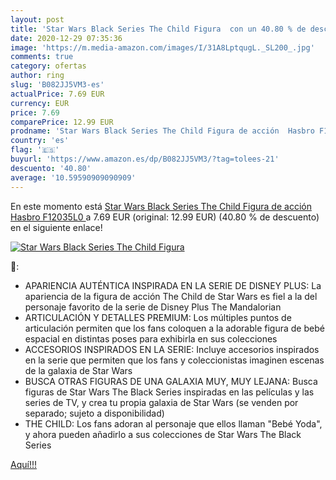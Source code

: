 ```yaml
---
layout: post
title: 'Star Wars Black Series The Child Figura  con un 40.80 % de descuento'
date: 2020-12-29 07:35:36
image: 'https://m.media-amazon.com/images/I/31A8LptqugL._SL200_.jpg'
comments: true
category: ofertas
author: ring
slug: 'B082JJ5VM3-es'
actualPrice: 7.69 EUR
currency: EUR
price: 7.69
comparePrice: 12.99 EUR
prodname: 'Star Wars Black Series The Child Figura de acción  Hasbro F12035L0 '
country: 'es'
flag: '🇪🇸'
buyurl: 'https://www.amazon.es/dp/B082JJ5VM3/?tag=tolees-21'
descuento: '40.80'
average: '10.59590909090909'
---
```


En este momento está [Star Wars Black Series The Child Figura de acción  Hasbro F12035L0 ](https://www.amazon.es/dp/B082JJ5VM3/?tag=tolees-21) a 7.69 EUR (original: 12.99 EUR) (40.80 %  de descuento) en el siguiente enlace!

[![Star Wars Black Series The Child Figura ](https://m.media-amazon.com/images/I/31A8LptqugL._SL200_.jpg)](https://www.amazon.es/dp/B082JJ5VM3/?tag=tolees-21)

🔎:

- APARIENCIA AUTÉNTICA INSPIRADA EN LA SERIE DE DISNEY PLUS: La apariencia de la figura de acción The Child de Star Wars es fiel a la del personaje favorito de la serie de Disney Plus The Mandalorian
- ARTICULACIÓN Y DETALLES PREMIUM: Los múltiples puntos de articulación permiten que los fans coloquen a la adorable figura de bebé espacial en distintas poses para exhibirla en sus colecciones
- ACCESORIOS INSPIRADOS EN LA SERIE: Incluye accesorios inspirados en la serie que permiten que los fans y coleccionistas imaginen escenas de la galaxia de Star Wars
- BUSCA OTRAS FIGURAS DE UNA GALAXIA MUY, MUY LEJANA: Busca figuras de Star Wars The Black Series inspiradas en las películas y las series de TV, y crea tu propia galaxia de Star Wars (se venden por separado; sujeto a disponibilidad)
- THE CHILD: Los fans adoran al personaje que ellos llaman "Bebé Yoda", y ahora pueden añadirlo a sus colecciones de Star Wars The Black Series

[Aquí!!!](https://www.amazon.es/dp/B082JJ5VM3/?tag=tolees-21)
